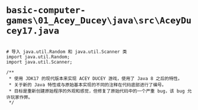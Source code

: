 # `basic-computer-games\01_Acey_Ducey\java\src\AceyDucey17.java`

```

# 导入 java.util.Random 和 java.util.Scanner 类
import java.util.Random;
import java.util.Scanner;

/**
 * 使用 JDK17 的现代版本来实现 ACEY DUCEY 游戏，使用了 Java 8 之后的特性。
 * 关于新的 Java 特性或与原始基本实现的不同的注释在代码底部进行了编号。
 * 目标是重新创建原始程序的外观和感觉，但修复了原始代码中的一个严重 bug，该 bug 允许玩家作弊。
 */

```